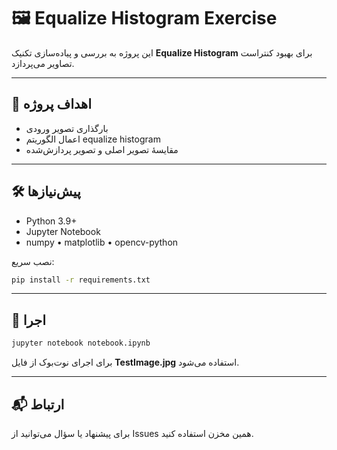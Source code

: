 # 🖼️ Equalize Histogram Exercise

این پروژه به بررسی و پیاده‌سازی تکنیک **Equalize Histogram** برای بهبود کنتراست تصاویر می‌پردازد.

---

## 🎯 اهداف پروژه
- بارگذاری تصویر ورودی
- اعمال الگوریتم equalize histogram
- مقایسهٔ تصویر اصلی و تصویر پردازش‌شده

---

## 🛠 پیش‌نیازها
- Python 3.9+
- Jupyter Notebook
- numpy • matplotlib • opencv-python

نصب سریع:
```bash
pip install -r requirements.txt
```

---

## 🚀 اجرا
```bash
jupyter notebook notebook.ipynb
```

برای اجرای نوت‌بوک از فایل **TestImage.jpg** استفاده می‌شود.

---

## 📬 ارتباط
برای پیشنهاد یا سؤال می‌توانید از Issues همین مخزن استفاده کنید.
